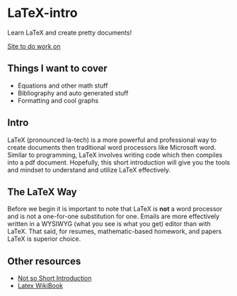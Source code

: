 LaTeX-intro
===========

Learn LaTeX and create pretty documents!

[Site to do work on](https://www.sharelatex.com/)

## Things I want to cover

* Equations and other math stuff
* Bibliography and auto generated stuff
* Formatting and cool graphs 


## Intro

LaTeX (pronounced la-tech) is a more powerful and professional way to create documents then traditional word processors like Microsoft word. Similar to programming, LaTeX involves writing code which then compiles into a pdf document. Hopefully, this short introduction will give you the tools and mindset to understand and utilize LaTeX effectively.

## The LaTeX Way

Before we begin it is important to note that LaTeX is __not__ a word processor and is not a one-for-one substitution for one. Emails are more effectively written in a WYSIWYG (what you see is what you get) editor than with LaTeX. That said, for resumes, mathematic-based homework, and papers LaTeX is superior choice. 


## Other resources
* [Not so Short Introduction](http://tobi.oetiker.ch/lshort/lshort.pdf)
* [Latex WikiBook](http://en.wikibooks.org/wiki/LaTeX)


